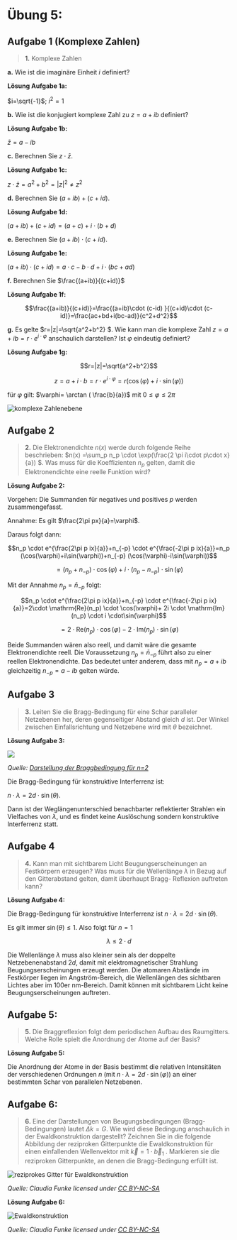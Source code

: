 <!--
author:   Claudia Funke

email:    claudia.funke@physik.tu-freiberg.de

version:  0.0.1

language: de

narrator: Deutsch Female

comment:  Struktur der Materie Übung 5, Komplexe Zahlen

import: https://raw.githubusercontent.com/liaTemplates/KekuleJS/master/README.md

-->




# Übung 5: 


## Aufgabe 1 (Komplexe Zahlen)
> __1.__ Komplexe Zahlen

__a.__  Wie ist die imaginäre Einheit $i$ definiert?

**Lösung Aufgabe 1a:**

$i=\sqrt{-1}$; $i^2=1$


__b.__  Wie ist die konjugiert komplexe  Zahl zu $z=a+ib$ definiert?

**Lösung Aufgabe 1b:**

$\bar{z}=a-ib$ 

__c.__  Berechnen Sie $z\cdot \bar{z}$.

**Lösung Aufgabe 1c:**

$z\cdot \bar{z}=a^2+b^2=|z|^2 \ne z^2$

__d.__  Berechnen Sie $(a+ib)+(c+id)$.

**Lösung Aufgabe 1d:**

$(a+ib)+(c+id)=(a+c)+i\cdot(b+d)$


__e.__  Berechnen Sie $(a+ib)\cdot(c+id)$.


**Lösung Aufgabe 1e:**

$(a+ib)\cdot(c+id)=a\cdot c -b \cdot d +i\cdot (bc+ad)$




__f.__  Berechnen Sie $\frac{(a+ib)}{(c+id)}$

**Lösung Aufgabe 1f:**


 $$\frac{(a+ib)}{(c+id)}=\frac{(a+ib)\cdot (c-id) }{(c+id)\cdot (c-id)}=\frac{ac+bd+i(bc-ad)}{c^2+d^2}$$


__g.__  Es gelte $r=|z|=\sqrt{a^2+b^2} $. Wie kann man die komplexe Zahl $z=a+ib=r\cdot e^{i\cdot \varphi}$ anschaulich darstellen? Ist $\varphi$ eindeutig definiert?

**Lösung Aufgabe 1g:**

$$r=|z|=\sqrt{a^2+b^2}$$

$$z=a+i\cdot b=r\cdot e^{i\cdot \varphi}=r(\cos(\varphi)+i\cdot \sin(\varphi) )$$

für $\varphi$ gilt: $\varphi= \arctan  ( \frac{b}{a})$ mit $0 \le \varphi \le 2\pi$

![komplexe Zahlenebene](media/imaginaereZahl.png)

## Aufgabe 2


> __2.__ Die Elektronendichte $n(x)$  werde durch folgende Reihe beschrieben: $n(x) =\sum_p n_p \cdot \exp(\frac{2 \pi i\cdot p\cdot x}{a}) $. Was muss für die Koeffizienten $n_p$ gelten, damit die Elektronendichte eine reelle Funktion wird? 

**Lösung Aufgabe 2:**

Vorgehen: Die Summanden für negatives und positives $p$ werden zusammengefasst. 

Annahme: Es gilt  $\frac{2\pi px}{a}=\varphi$.

Daraus folgt dann:

$$n_p \cdot e^{\frac{2\pi p ix}{a}}+n_{-p} \cdot e^{\frac{-2\pi p ix}{a}}=n_p (\cos(\varphi)+i\sin(\varphi))+n_{-p} (\cos(\varphi)-i\sin(\varphi))$$

$$=(n_p+n_{-p})\cdot \cos(\varphi)+ i \cdot (n_p-n_{-p}) \cdot \sin(\varphi)$$

Mit der Annahme  $n_p=\bar{n}_{-p}$ folgt:

$$n_p \cdot e^{\frac{2\pi p ix}{a}}+n_{-p} \cdot e^{\frac{-2\pi p ix}{a}}=2\cdot \mathrm{Re}(n_p) \cdot \cos(\varphi)+ 2i \cdot \mathrm{Im}(n_p) \cdot i \cdot\sin(\varphi)$$

$$=2\cdot \mathrm{Re}(n_p) \cdot \cos(\varphi)- 2 \cdot  \mathrm{Im}(n_p)  \cdot\sin(\varphi)$$

Beide Summanden wären also reell, und damit wäre die gesamte Elektronendichte reell. Die Voraussetzung $n_p=\bar{n}_{-p}$ führt also zu einer reellen Elektronendichte. 
Das bedeutet unter anderem,  dass mit  $n_p=a+ib$ gleichzeitig $n_{-p}=a-ib$ gelten würde. 


## Aufgabe 3
>__3.__ Leiten Sie die Bragg-Bedingung für eine Schar paralleler Netzebenen her, deren gegenseitiger Abstand gleich $d$ ist. Der Winkel zwischen Einfallsrichtung und Netzebene wird mit $\theta$ bezeichnet. 



**Lösung Aufgabe 3:**

![](https://virtuelle-experimente.de/bilder/elektronenbeugung/Bragg-Bedingung.png)

*Quelle: [Darstellung der Braggbedingung für n=2](https://virtuelle-experimente.de/elektronenbeugung/einfuehrung/bragg-bedingung.php)*

Die Bragg-Bedingung für konstruktive Interferrenz ist:

$n\cdot \lambda =2d\cdot \sin (\theta)$.

Dann ist der Weglängenunterschied benachbarter reflektierter Strahlen ein Vielfaches von $\lambda$, und es findet keine Auslöschung sondern konstruktive Interferrenz statt.


## Aufgabe 4
>__4.__  Kann man mit sichtbarem Licht Beugungserscheinungen an Festkörpern erzeugen? Was muss für die Wellenlänge $\lambda$ in Bezug auf den Gitterabstand gelten, damit überhaupt Bragg- Reflexion auftreten kann?


**Lösung Aufgabe 4:**


Die Bragg-Bedingung für konstruktive Interferrenz ist 
$n\cdot \lambda =2d\cdot \sin (\theta)$. 

Es gilt immer 
$\sin (\theta) \le 1$. Also folgt für $n=1$ 

$$\lambda \le 2\cdot d $$

Die Wellenlänge $\lambda$ muss also kleiner sein als der doppelte Netzebenenabstand $2d$, damit mit elektromagnetischer Strahlung Beugungserscheinungen erzeugt werden. Die atomaren Abstände im Festkörper liegen im Angström-Bereich, die Wellenlängen des sichtbaren Lichtes aber im 100er nm-Bereich. Damit können mit sichtbarem Licht keine Beugungserscheinungen auftreten.


## Aufgabe 5:
>__5.__ Die Braggreflexion folgt dem periodischen Aufbau des Raumgitters. Welche Rolle spielt die Anordnung der Atome auf der Basis?


**Lösung Aufgabe 5:**

Die Anordnung der Atome in der Basis bestimmt die relativen Intensitäten der verschiedenen Ordnungen $n$ (mit $n\cdot \lambda =2d\cdot \sin (\varphi)$) an einer bestimmten Schar von parallelen Netzebenen.

## Aufgabe 6:


>__6.__ Eine der Darstellungen von Beugungsbedingungen (Bragg-Bedingungen) lautet $\Delta k=G$. Wie wird diese Bedingung anschaulich in der Ewaldkonstruktion dargestellt? Zeichnen Sie in die folgende Abbildung der reziproken Gitterpunkte die Ewaldkonstruktion für einen einfallenden Wellenvektor mit $\vec{k}=1\cdot \vec{b}_1$  . Markieren sie die reziproken Gitterpunkte, an denen die Bragg-Bedingung erfüllt ist.

![reziprokes Gitter für Ewaldkonstruktion](media/VorlageEwaldkonstruktion.png)

*Quelle:  Claudia Funke licensed under [CC BY-NC-SA ](https://creativecommons.org/licenses/by-nc-sa/4.0/)*

**Lösung Aufgabe 6:**

![Ewaldkonstruktion](media/Ewaldkonstruktion.png)

*Quelle:  Claudia Funke licensed under [CC BY-NC-SA ](https://creativecommons.org/licenses/by-nc-sa/4.0/)*


